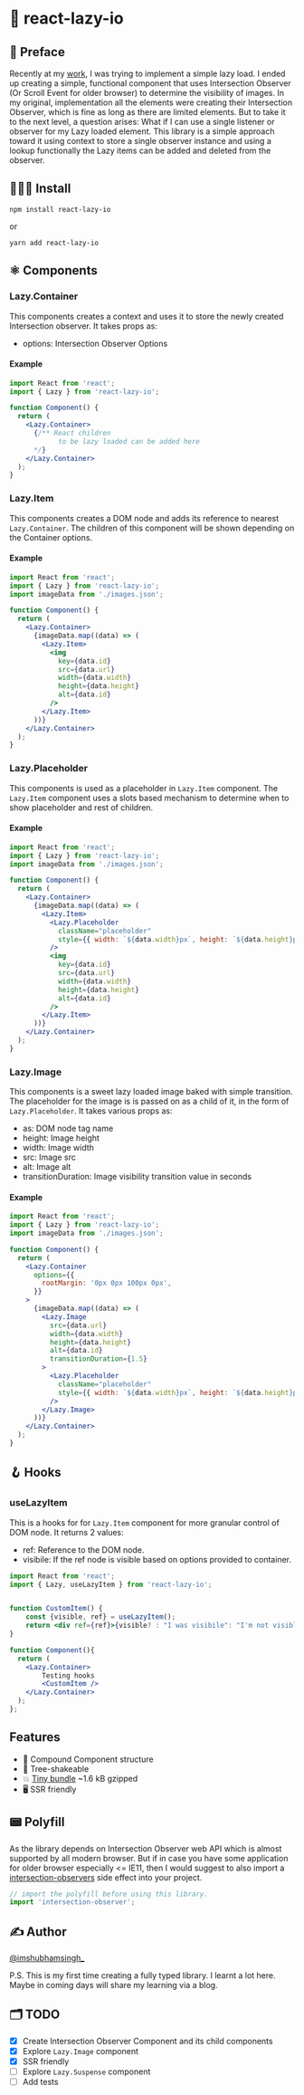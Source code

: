 # 🥱 react-lazy-io

## 📖 Preface

Recently at my
[work](https://twitter.com/imshubhamsingh_/status/1437468156616855553), I was
trying to implement a simple lazy load. I ended up creating a simple, functional
component that uses Intersection Observer (Or Scroll Event for older browser) to
determine the visibility of images. In my original, implementation all the
elements were creating their Intersection Observer, which is fine as long as
there are limited elements. But to take it to the next level, a question arises:
What if I can use a single listener or observer for my Lazy loaded element. This
library is a simple approach toward it using context to store a single observer
instance and using a lookup functionally the Lazy items can be added and deleted
from the observer.

## 🧑🏻‍💻 Install

```
npm install react-lazy-io
```

or

```
yarn add react-lazy-io
```

## ⚛️ Components

### Lazy.Container

This components creates a context and uses it to store the newly created
Intersection observer. It takes props as:

- options: Intersection Observer Options

#### Example

```jsx
import React from 'react';
import { Lazy } from 'react-lazy-io';

function Component() {
  return (
    <Lazy.Container>
      {/** React children
            to be lazy loaded can be added here
      */}
    </Lazy.Container>
  );
}
```

### Lazy.Item

This components creates a DOM node and adds its reference to nearest
`Lazy.Container`. The children of this component will be shown depending on the
Container options.

#### Example

```jsx
import React from 'react';
import { Lazy } from 'react-lazy-io';
import imageData from './images.json';

function Component() {
  return (
    <Lazy.Container>
      {imageData.map((data) => (
        <Lazy.Item>
          <img
            key={data.id}
            src={data.url}
            width={data.width}
            height={data.height}
            alt={data.id}
          />
        </Lazy.Item>
      ))}
    </Lazy.Container>
  );
}
```

### Lazy.Placeholder

This components is used as a placeholder in `Lazy.Item` component. The
`Lazy.Item` component uses a slots based mechanism to determine when to show
placeholder and rest of children.

#### Example

```jsx
import React from 'react';
import { Lazy } from 'react-lazy-io';
import imageData from './images.json';

function Component() {
  return (
    <Lazy.Container>
      {imageData.map((data) => (
        <Lazy.Item>
          <Lazy.Placeholder
            className="placeholder"
            style={{ width: `${data.width}px`, height: `${data.height}px` }}
          />
          <img
            key={data.id}
            src={data.url}
            width={data.width}
            height={data.height}
            alt={data.id}
          />
        </Lazy.Item>
      ))}
    </Lazy.Container>
  );
}
```

### Lazy.Image

This components is a sweet lazy loaded image baked with simple transition. The
placeholder for the image is is passed on as a child of it, in the form of
`Lazy.Placeholder`. It takes various props as:

- as: DOM node tag name
- height: Image height
- width: Image width
- src: Image src
- alt: Image alt
- transitionDuration: Image visibility transition value in seconds

#### Example

```jsx
import React from 'react';
import { Lazy } from 'react-lazy-io';
import imageData from './images.json';

function Component() {
  return (
    <Lazy.Container
      options={{
        rootMargin: '0px 0px 100px 0px',
      }}
    >
      {imageData.map((data) => (
        <Lazy.Image
          src={data.url}
          width={data.width}
          height={data.height}
          alt={data.id}
          transitionDuration={1.5}
        >
          <Lazy.Placeholder
            className="placeholder"
            style={{ width: `${data.width}px`, height: `${data.height}px` }}
          />
        </Lazy.Image>
      ))}
    </Lazy.Container>
  );
}
```

## 🪝 Hooks

### useLazyItem

This is a hooks for for `Lazy.Item` component for more granular control of DOM
node. It returns 2 values:

- ref: Reference to the DOM node.
- visibile: If the ref node is visible based on options provided to container.

```jsx
import React from 'react';
import { Lazy, useLazyItem } from 'react-lazy-io';


function CustomItem() {
    const {visible, ref} = useLazyItem();
    return <div ref={ref}>{visible? : "I was visibile": "I'm not visible"}</div>
}

function Component(){
  return (
    <Lazy.Container>
        Testing hooks
        <CustomItem />
    </Lazy.Container>
  );
};
```

## Features

- 💫 Compound Component structure
- 🌳 Tree-shakeable
- 💥 [Tiny bundle](https://bundlephobia.com/package/react-lazy-io) ~1.6 kB
  gzipped
- 🖥 SSR friendly

## 📟 Polyfill

As the library depends on Intersection Observer web API which is almost
supported by all modern browser. But if in case you have some application for
older browser especially <= IE11, then I would suggest to also import a
[intersection-observers](https://www.npmjs.com/package/intersection-observer)
side effect into your project.

```jsx
// import the polyfill before using this library.
import 'intersection-observer';
```

## ✍️ Author

[@imshubhamsingh\_](https://twitter.com/imshubhamsingh_)

P.S. This is my first time creating a fully typed library. I learnt a lot here.
Maybe in coming days will share my learning via a blog.

## 🗂 TODO

- [x] Create Intersection Observer Component and its child components
- [x] Explore `Lazy.Image` component
- [x] SSR friendly
- [ ] Explore `Lazy.Suspense` component
- [ ] Add tests
